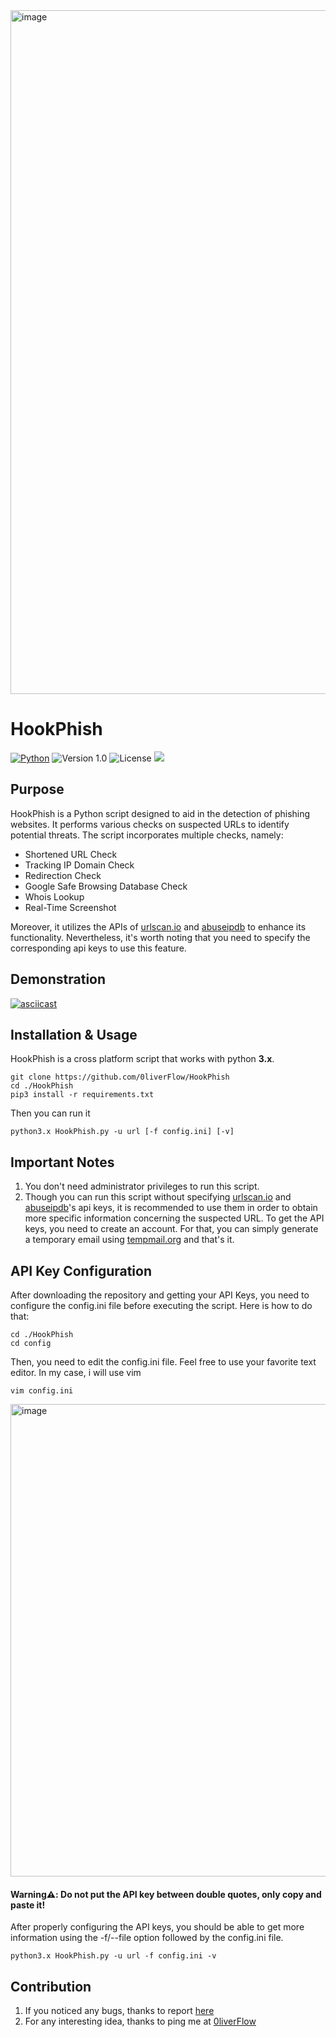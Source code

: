 <img width="1094" alt="image" src="https://user-images.githubusercontent.com/64969369/236706912-2438fae4-d4d1-4281-b0da-317a37e44877.png">


# HookPhish

[![Python](https://img.shields.io/badge/Python-3.x-yellow.svg)](https://www.python.org/) 
![Version 1.0](http://img.shields.io/badge/version-v1.0-orange.svg) ![License](https://img.shields.io/badge/license-MIT-red.svg) <img src="https://img.shields.io/badge/Maintained%3F-Yes-96c40f"> 

## Purpose
HookPhish is a Python script designed to aid in the detection of phishing websites. It performs various checks on suspected URLs to identify potential threats. The script incorporates multiple checks, namely:
- Shortened URL Check
- Tracking IP Domain Check
- Redirection Check
- Google Safe Browsing Database Check
- Whois Lookup
- Real-Time Screenshot

Moreover, it utilizes the APIs of <a href="https://urlscan.io/docs/api/">urlscan.io</a> and <a href="https://www.abuseipdb.com/api">abuseipdb</a> to enhance its functionality.
Nevertheless, it's worth noting that you need to specify the corresponding api keys to use this feature.

## Demonstration
[![asciicast](https://asciinema.org/a/8QxzrtLODWlvVmmlJfOYVPMCB.svg)](https://asciinema.org/a/8QxzrtLODWlvVmmlJfOYVPMCB)

## Installation & Usage
HookPhish is a cross platform script that works with python **3.x**.
```
git clone https://github.com/0liverFlow/HookPhish
cd ./HookPhish
pip3 install -r requirements.txt
```
Then you can run it
```
python3.x HookPhish.py -u url [-f config.ini] [-v]
```

## Important Notes
1. You don't need administrator privileges to run this script.
2. Though you can run this script without specifying <a href="https://urlscan.io/docs/api/">urlscan.io</a> and <a href="https://www.abuseipdb.com/api">abuseipdb</a>'s api keys, it is recommended to use them in order to obtain more specific information concerning the suspected URL. To get the API keys, you need to create an account. For that, you can simply generate a temporary email using <a href="https://temp-mail.org/">tempmail.org</a> and that's it.

## API Key Configuration
After downloading the repository and getting your API Keys, you need to configure the config.ini file before executing the script. Here is how to do that:
```
cd ./HookPhish
cd config
```
Then, you need to edit the config.ini file. Feel free to use your favorite text editor. In my case, i will use vim
```
vim config.ini
```
<img width="756" alt="image" src="https://user-images.githubusercontent.com/64969369/236697555-f853d312-3bce-487e-ad42-84b6b66516b3.png"><br>

#### Warning⚠️: Do not put the API key between double quotes, only copy and paste it!

After properly configuring the API keys, you should be able to get more information using the -f/--file option followed by the config.ini file.
```
python3.x HookPhish.py -u url -f config.ini -v
```
## Contribution
1. If you noticed any bugs, thanks to report <a href="https://github.com/0liverFlow/HookPhish/issues">here</a> 
2. For any interesting idea, thanks to ping me at <a href="mailto:0liverFlow@proton.me">0liverFlow</a>
